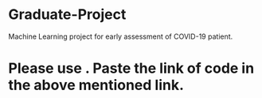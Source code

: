 # Graduate-Project
Machine Learning project for early assessment of COVID-19 patient.
# Please use <a href = "https://nbviewer.jupyter.org/github/isohels/Graduate-Project/blob/master/canada_covid_datapreprocessing.ipynb" for viewing the code in full compatibility mode.></a>. Paste the link of code in the above mentioned link.
